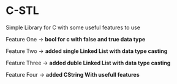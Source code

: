 # C-STL
Simple Library for C with some useful features to use

Feature One -> 
  <b>bool for c with false and true data type</b>
  
Feature Two ->
  <b>added single Linked List with data type casting</b>
  
Feature Three ->
 <b>added duble Linked List with data type casting</b>

Feature Four ->
 <b>added CString With usefull features</b>
